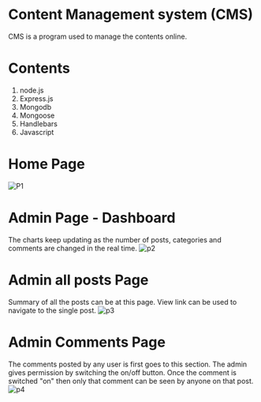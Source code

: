 # Content Management system (CMS)
CMS is a program used to manage the contents online. 
# Contents
1. node.js
2. Express.js
3. Mongodb
4. Mongoose
5. Handlebars
6. Javascript
# Home Page
![P1](https://user-images.githubusercontent.com/51207580/190976525-a86c3e43-0ae0-4cc0-afe8-c9825b671583.jpg)
# Admin Page - Dashboard
The charts keep updating as the number of posts, categories and comments are changed in the real time.
![p2](https://user-images.githubusercontent.com/51207580/190976536-cb3ee869-db3d-4953-8409-beff99d8f968.jpg)
# Admin all posts Page
Summary of all the posts can be at this page. View link can be used to navigate to the single post.
![p3](https://user-images.githubusercontent.com/51207580/190976870-678ba916-5053-4d80-8800-560cc288bfa4.jpg)
# Admin Comments Page
The comments posted by any user is first goes to this section. The admin gives permission by switching the on/off button. Once the comment is switched "on" then only that comment can be seen by anyone on that post. 
![p4](https://user-images.githubusercontent.com/51207580/190976881-c506bc26-6025-430f-aa8e-fd2fb5e46213.jpg)
